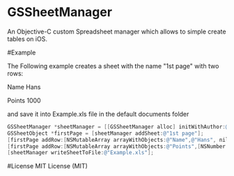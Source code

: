GSSheetManager
==============

An Objective-C custom Spreadsheet manager which allows to simple create tables on iOS.

#Example

The Following example creates a sheet with the name "1st page" with two rows:

Name	Hans

Points	1000



and save it into Example.xls file in the default documents folder


```Objective-C
GSSheetManager *sheetManager = [[GSSheetManager alloc] initWithAuthor:@"Truong Vinh Tran"];
GSSheetObject *firstPage = [sheetManager addSheet:@"1st page"];
[firstPage addRow:[NSMutableArray arrayWithObjects:@"Name",@"Hans", nil]];
[firstPage addRow:[NSMutableArray arrayWithObjects:@"Points",[NSNumber numberWithDouble:1000], nil]];
[sheetManager writeSheetToFile:@"Example.xls"];
```

#License
MIT License (MIT)

